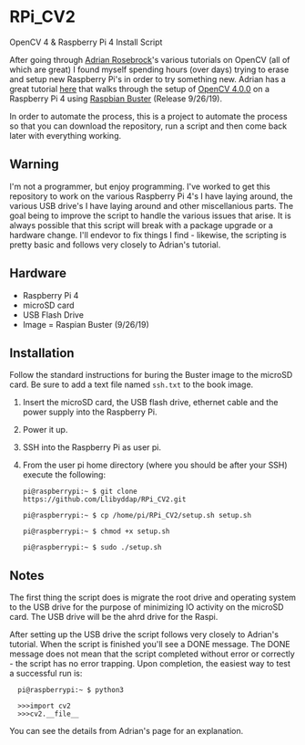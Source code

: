 # RPi_CV2
OpenCV 4 &amp; Raspberry Pi 4 Install Script

After going through [Adrian Rosebrock](https://www.pyimagesearch.com/author/adrian/)'s various tutorials on OpenCV (all of which are great) I found myself spending hours (over days) trying to erase and setup new Raspberry Pi's in order to try something new.  Adrian has a great tutorial [here](https://www.pyimagesearch.com/2019/09/16/install-opencv-4-on-raspberry-pi-4-and-raspbian-buster/) that walks through the setup of [OpenCV 4.0.0](https://github.com/opencv/opencv/tree/4.0.0) on a Raspberry Pi 4 using [Raspbian Buster](https://www.raspberrypi.org/downloads/raspbian/) (Release 9/26/19).  

In order to automate the process, this is a project to automate the process so that you can download the repository, run a script and then come back later with everything working.  

## Warning
I'm not a programmer, but enjoy programming.  I've worked to get this repository to work on the various Raspberry Pi 4's I have laying around, the various USB drive's I have laying around and other miscellanious parts.  The goal being to improve the script to handle the various issues that arise.  It is always possible that this script will break with a package upgrade or a hardware change.  I'll endevor to fix things I find - likewise, the scripting is pretty basic and follows very closely to Adrian's tutorial.

##  Hardware
* Raspberry Pi 4
* microSD card
* USB Flash Drive
* Image = Raspian Buster (9/26/19)

##  Installation
Follow the standard instructions for buring the Buster image to the microSD card.  Be sure to add a text file named `ssh.txt` to the book image.

1. Insert the microSD card, the USB flash drive, ethernet cable and the power supply into the Raspberry Pi.  

2. Power it up.

3. SSH into the Raspberry Pi as user pi.

4. From the user pi home directory (where you should be after your SSH) execute the following:
      ```
      pi@raspberrypi:~ $ git clone https://github.com/Llibyddap/RPi_CV2.git

      pi@raspberrypi:~ $ cp /home/pi/RPi_CV2/setup.sh setup.sh

      pi@raspberrypi:~ $ chmod +x setup.sh

      pi@raspberrypi:~ $ sudo ./setup.sh
      ```
##  Notes
The first thing the script does is migrate the root drive and operating system to the USB drive for the purpose of minimizing IO activity on the microSD card.  The USB drive will be the ahrd drive for the Raspi.

After setting up the USB drive the script follows very closely to Adrian's tutorial.  When the script is finished you'll see a DONE message.  The DONE message does not mean that the script completed without error or correctly - the script has no error trapping.  Upon completion, the easiest way to test a successful run is:

      pi@raspberrypi:~ $ python3
      
      >>>import cv2
      >>>cv2.__file__
      
You can see the details from Adrian's page for an explanation.

